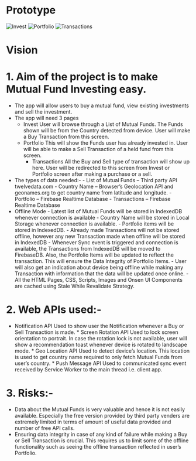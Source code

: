 # Prototype
![Invest](https://github.com/abhaymlimaye/mutual-fund_pwa/assets/32418776/9bd1a916-0c9a-446d-a3c0-8dd6e0c6a493)
![Portfolio](https://github.com/abhaymlimaye/mutual-fund_pwa/assets/32418776/c3199a3b-1c16-460a-ab83-100e77582a4b)
![Transactions](https://github.com/abhaymlimaye/mutual-fund_pwa/assets/32418776/a6edf827-3613-4c57-9325-8ca36e39c620)

# Vision
# 1.	Aim of the project is to make Mutual Fund Investing easy.
   * The app will allow users to buy a mutual fund, view existing investments and sell the investment.
   * The app will need 3 pages
        - Invest
            User will browse through a List of Mutual Funds. The Funds shown will be from the Country detected from device. User will make a Buy Transaction from this screen.
     -	Portfolio
            This will show the Funds user has already invested in. User will be able to make a Sell Transaction of a held fund from this screen.
         -	Transactions
            All the Buy and Sell type of transaction will show up here. User will be redirected to this screen from Invest or Portfolio screen after making a purchase or a sell.
  *	The types of data needed:-
        -	List of Mutual Funds – Third party API twelvedata.com
        -	Country Name – Browser’s Geolocation API and geonames.org to get country name from latitude and longitude.
        -	Portfolio – Firebase Realtime Database
        -	Transactions – Firebase Realtime Database
  *	Offline Mode
        -	Latest list of Mutual Funds will be stored in IndexedDB whenever connection is available
        -	Country Name will be stored in Local Storage whenever connection is available.
        -	Portfolio items will be stored in IndexedDB. 
        -	Already made Transactions will not be stored offline, however any new Transaction made when offline will be stored in IndexedDB
        -	Whenever Sync event is triggered and connection is available, the Transactions from IndexedDB will be moved to FirebaseDB. Also, the Portfolio Items will be updated to reflect the transaction. This will ensure the Data Integrity of Portfolio Items.
        -	User will also get an indication about device being offline while making any Transaction with information that the data will be updated once online. 
        -	All the HTML Pages, CSS, Scripts, Images and Onsen UI Components are cached using Stale While Revalidate Strategy.

# 2.	Web APIs used:-
   *	Notification API
        Used to show user the Notification whenever a Buy or Sell Transaction is made.
    *	Screen Rotation API
        Used to lock screen orientation to portrait. In case the rotation lock is not available, user will show a recommendation toast whenever device is rotated to landscape mode.
    *	Geo Location API
        Used to detect device’s location. This location is used to get country name required to only fetch Mutual Funds from user’s country.
    *	Push Message API
        Used to communicated sync event received by Service Worker to the main thread i.e. client app.

# 3.	Risks:-
   *	Data about the Mutual Funds is very valuable and hence it is not easily available. Especially the free version provided by third party venders are extremely limited in terms of amount of useful data provided and number of free API calls.
  *	Ensuring data integrity in case of any kind of failure while making a Buy or Sell Transaction is crucial. This requires us to limit some of the offline functionality such as seeing the offline transaction reflected in user’s Portfolio.
